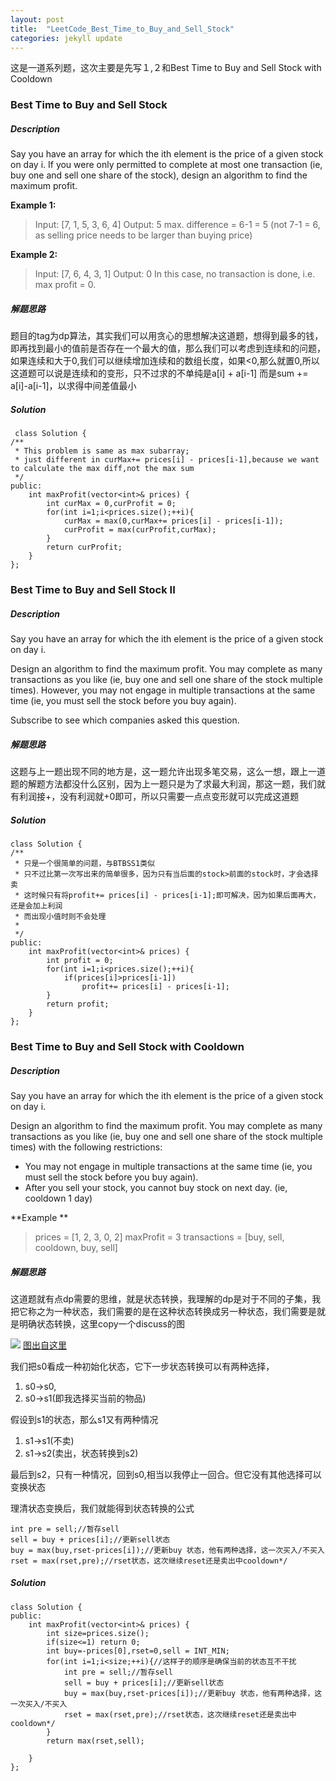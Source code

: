 ```yaml
---
layout: post
title:  "LeetCode_Best_Time_to_Buy_and_Sell_Stock"
categories: jekyll update
---
```


这是一道系列题，这次主要是先写１,２和Best Time to Buy and Sell Stock with Cooldown

### Best Time to Buy and Sell Stock

##### Description
Say you have an array for which the ith element is the price of a given stock on day i.
If you were only permitted to complete at most one transaction (ie, buy one and sell one share of the stock), design an algorithm to find the maximum profit.

**Example 1:**
> Input: [7, 1, 5, 3, 6, 4]
  Output: 5
  max. difference = 6-1 = 5 (not 7-1 = 6, as selling price needs to be larger than buying price)
 
**Example 2:**
> Input: [7, 6, 4, 3, 1]
  Output: 0
  In this case, no transaction is done, i.e. max profit = 0.


##### 解题思路
 题目的tag为dp算法，其实我们可以用贪心的思想解决这道题，想得到最多的钱，即再找到最小的值前是否存在一个最大的值，那么我们可以考虑到连续和的问题，如果连续和大于0,我们可以继续增加连续和的数组长度，如果\<0,那么就置0,所以这道题可以说是连续和的变形，只不过求的不单纯是a[i] + a[i-1]
 而是sum += a[i]-a[i-1]，以求得中间差值最小


##### Solution
````
 class Solution {
/**
 * This problem is same as max subarray;
 * just different in curMax+= prices[i] - prices[i-1],because we want to calculate the max diff,not the max sum
 */
public:
    int maxProfit(vector<int>& prices) {
        int curMax = 0,curProfit = 0;
        for(int i=1;i<prices.size();++i){
            curMax = max(0,curMax+= prices[i] - prices[i-1]);
            curProfit = max(curProfit,curMax);
        }
        return curProfit;
    }
};
````

### Best Time to Buy and Sell Stock II

##### Description
Say you have an array for which the ith element is the price of a given stock on day i.

Design an algorithm to find the maximum profit. You may complete as many transactions as you like (ie, buy one and sell one share of the stock multiple times). However, you may not engage in multiple transactions at the same time (ie, you must sell the stock before you buy again).

Subscribe to see which companies asked this question.

##### 解题思路
  这题与上一题出现不同的地方是，这一题允许出现多笔交易，这么一想，跟上一道题的解题方法都没什么区别，因为上一题只是为了求最大利润，那这一题，我们就有利润接+，没有利润就+0即可，所以只需要一点点变形就可以完成这道题
  
##### Solution
````
class Solution {
/**
 * 只是一个很简单的问题，与BTBSS1类似
 * 只不过比第一次写出来的简单很多，因为只有当后面的stock>前面的stock时，才会选择卖
 * 这时候只有将profit+= prices[i] - prices[i-1];即可解决，因为如果后面再大，还是会加上利润
 * 而出现小值时则不会处理
 * 
 */
public:
    int maxProfit(vector<int>& prices) {
        int profit = 0;
        for(int i=1;i<prices.size();++i){
            if(prices[i]>prices[i-1])
                profit+= prices[i] - prices[i-1];
        }
        return profit;
    }
};

````


###  Best Time to Buy and Sell Stock with Cooldown
##### Description
Say you have an array for which the ith element is the price of a given stock on day i.

Design an algorithm to find the maximum profit. You may complete as many transactions as you like (ie, buy one and sell one share of the stock multiple times) with the following restrictions:

* You may not engage in multiple transactions at the same time (ie, you must sell the stock before you buy again).
* After you sell your stock, you cannot buy stock on next day. (ie, cooldown 1 day)

**Example **
> prices = [1, 2, 3, 0, 2]
  maxProfit = 3
  transactions = [buy, sell, cooldown, buy, sell]
  
##### 解题思路
这道题就有点dp需要的思维，就是状态转换，我理解的dp是对于不同的子集，我把它称之为一种状态，我们需要的是在这种状态转换成另一种状态，我们需要是就是明确状态转换，这里copy一个discuss的图

![](../image/009.png)
[图出自这里](https://discuss.leetcode.com/topic/30680/share-my-dp-solution-by-state-machine-thinking)

我们把s0看成一种初始化状态，它下一步状态转换可以有两种选择，
1. s0->s0,
2. s0->s1(即我选择买当前的物品)

假设到s1的状态，那么s1又有两种情况
1. s1->s1(不卖)
2. s1->s2(卖出，状态转换到s2)

最后到s2，只有一种情况，回到s0,相当以我停止一回合。但它没有其他选择可以变换状态

理清状态变换后，我们就能得到状态转换的公式
````
int pre = sell;//暂存sell
sell = buy + prices[i];//更新sell状态 
buy = max(buy,rset-prices[i]);//更新buy 状态，他有两种选择，这一次买入/不买入
rset = max(rset,pre);//rset状态，这次继续reset还是卖出中cooldown*/
````

##### Solution
`````
class Solution {
public:
    int maxProfit(vector<int>& prices) {
        int size=prices.size();
        if(size<=1) return 0;
        int buy=-prices[0],rset=0,sell = INT_MIN;
        for(int i=1;i<size;++i){//这样子的顺序是确保当前的状态互不干扰
            int pre = sell;//暂存sell
            sell = buy + prices[i];//更新sell状态 
            buy = max(buy,rset-prices[i]);//更新buy 状态，他有两种选择，这一次买入/不买入
            rset = max(rset,pre);//rset状态，这次继续reset还是卖出中cooldown*/
        }
        return max(rset,sell);
        
    }
};
`````